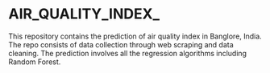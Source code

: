 # AIR_QUALITY_INDEX_
This repository contains the prediction of air quality index in Banglore, India. The repo consists of data collection through web scraping and data cleaning. The prediction involves all the regression algorithms including Random Forest.
